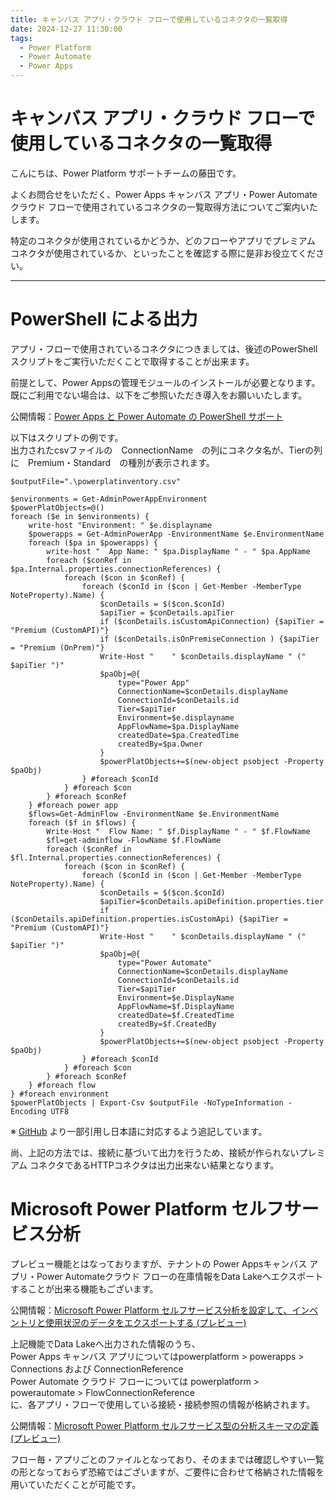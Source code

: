 ```yaml
---
title: キャンバス アプリ・クラウド フローで使用しているコネクタの一覧取得
date: 2024-12-27 11:30:00
tags:
  - Power Platform
  - Power Automate
  - Power Apps
---
```


# キャンバス アプリ・クラウド フローで使用しているコネクタの一覧取得

こんにちは、Power Platform サポートチームの藤田です。  

よくお問合せをいただく、Power Apps キャンバス アプリ・Power Automate クラウド フローで使用されているコネクタの一覧取得方法についてご案内いたします。

特定のコネクタが使用されているかどうか、どのフローやアプリでプレミアム コネクタが使用されているか、といったことを確認する際に是非お役立てください。
<!-- more -->

---
# PowerShell による出力

アプリ・フローで使用されているコネクタにつきましては、後述のPowerShell スクリプトをご実行いただくことで取得することが出来ます。

前提として、Power Appsの管理モジュールのインストールが必要となります。
既にご利用でない場合は、以下をご参照いただき導入をお願いいたします。

公開情報：[Power Apps と Power Automate の PowerShell サポート](https://learn.microsoft.com/ja-jp/power-platform/admin/powerapps-powershell#cmdlets)

以下はスクリプトの例です。<br>
出力されたcsvファイルの　ConnectionName　の列にコネクタ名が、Tierの列に　Premium・Standard　の種別が表示されます。

```
$outputFile=".\powerplatinventory.csv"

$environments = Get-AdminPowerAppEnvironment
$powerPlatObjects=@()
foreach ($e in $environments) {
    write-host "Environment: " $e.displayname
    $powerapps = Get-AdminPowerApp -EnvironmentName $e.EnvironmentName
    foreach ($pa in $powerapps) {
        write-host "  App Name: " $pa.DisplayName " - " $pa.AppName
        foreach ($conRef in $pa.Internal.properties.connectionReferences) {
            foreach ($con in $conRef) {
                foreach ($conId in ($con | Get-Member -MemberType NoteProperty).Name) {
                    $conDetails = $($con.$conId)
                    $apiTier = $conDetails.apiTier
                    if ($conDetails.isCustomApiConnection) {$apiTier = "Premium (CustomAPI)"}
                    if ($conDetails.isOnPremiseConnection ) {$apiTier = "Premium (OnPrem)"}
                    Write-Host "    " $conDetails.displayName " (" $apiTier ")"
                    $paObj=@{
                        type="Power App"
                        ConnectionName=$conDetails.displayName
                        ConnectionId=$conDetails.id
                        Tier=$apiTier
                        Environment=$e.displayname
                        AppFlowName=$pa.DisplayName
                        createdDate=$pa.CreatedTime
                        createdBy=$pa.Owner
                    }
                    $powerPlatObjects+=$(new-object psobject -Property $paObj)
                } #foreach $conId
            } #foreach $con
        } #foreach $conRef
    } #foreach power app
    $flows=Get-AdminFlow -EnvironmentName $e.EnvironmentName
    foreach ($f in $flows) {
        Write-Host "  Flow Name: " $f.DisplayName " - " $f.FlowName
        $fl=get-adminflow -FlowName $f.FlowName
        foreach ($conRef in $fl.Internal.properties.connectionReferences) {
            foreach ($con in $conRef) {
                foreach ($conId in ($con | Get-Member -MemberType NoteProperty).Name) {
                    $conDetails = $($con.$conId)
                    $apiTier=$conDetails.apiDefinition.properties.tier
                    if ($conDetails.apiDefinition.properties.isCustomApi) {$apiTier = "Premium (CustomAPI)"}
                    Write-Host "    " $conDetails.displayName " (" $apiTier ")"
                    $paObj=@{
                        type="Power Automate"
                        ConnectionName=$conDetails.displayName
                        ConnectionId=$conDetails.id
                        Tier=$apiTier
                        Environment=$e.DisplayName
                        AppFlowName=$f.DisplayName
                        createdDate=$f.CreatedTime
                        createdBy=$f.CreatedBy
                    }
                    $powerPlatObjects+=$(new-object psobject -Property $paObj)
                } #foreach $conId
            } #foreach $con
        } #foreach $conRef
    } #foreach flow
} #foreach environment
$powerPlatObjects | Export-Csv $outputFile -NoTypeInformation -Encoding UTF8
```
※ [GitHub](https://gist.github.com/jameswh3/b1ddca1705a1e747ce3c8453e1f6dc7e) より一部引用し日本語に対応するよう追記しています。

尚、上記の方法では、接続に基づいて出力を行うため、接続が作られないプレミアム コネクタであるHTTPコネクタは出力出来ない結果となります。

# Microsoft Power Platform セルフサービス分析

プレビュー機能とはなっておりますが、テナントの Power Appsキャンバス アプリ・Power Automateクラウド フローの在庫情報をData Lakeへエクスポートすることが出来る機能もございます。

公開情報：[Microsoft Power Platform セルフサービス分析を設定して、インベントリと使用状況のデータをエクスポートする (プレビュー)](https://learn.microsoft.com/ja-jp/power-platform/admin/self-service-analytics)

上記機能でData Lakeへ出力された情報のうち、<br>
Power Apps キャンバス アプリについてはpowerplatform  > powerapps > Connections および ConnectionReference<br>
Power Automate クラウド フローについては powerplatform > powerautomate > FlowConnectionReference <br>
に、各アプリ・フローで使用している接続・接続参照の情報が格納されます。

公開情報：[Microsoft Power Platform セルフサービス型の分析スキーマの定義 (プレビュー)](https://learn.microsoft.com/ja-jp/power-platform/admin/self-service-analytics-schema-definition)

フロー毎・アプリごとのファイルとなっており、そのままでは確認しやすい一覧の形となっておらず恐縮ではございますが、ご要件に合わせて格納された情報を用いていただくことが可能です。

